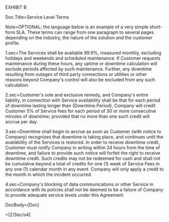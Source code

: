EXHIBIT B

Doc.Title=Service Level Terms

Note=OPTIONAL: the language below is an example of a very simple short-form SLA.  These terms can range from one paragraph to several pages depending on the industry, the nature of the solution and the customer profile.

1.sec=The Services shall be available 99.9%, measured monthly, excluding holidays and weekends and scheduled maintenance.  If Customer requests maintenance during these hours, any uptime or downtime calculation will exclude periods affected by such maintenance.  Further, any downtime resulting from outages of third party connections or utilities or other reasons beyond Company's control will also be excluded from any such calculation.

2.sec=Customer's sole and exclusive remedy, and Company's entire liability, in connection with Service availability shall be that for each period of downtime lasting longer than {Downtime.Period}, Company will credit Customer 5% of Service fees for each period of 30 or more consecutive minutes of downtime; provided that no more than one such credit will accrue per day.

3.sec=Downtime shall begin to accrue as soon as Customer (with notice to Company) recognizes that downtime is taking place, and continues until the availability of the Services is restored.  In order to receive downtime credit, Customer must notify Company in writing within 24 hours from the time of downtime, and failure to provide such notice will forfeit the right to receive downtime credit.  Such credits may not be redeemed for cash and shall not be cumulative beyond a total of credits for one (1) week of Service Fees in any one (1) calendar month in any event.  Company will only apply a credit to the month in which the incident occurred.

4.sec=Company's blocking of data communications or other Service in accordance with its policies shall not be deemed to be a failure of Company to provide adequate service levels under this Agreement.

DocBody={Doc}

=[Z/Sec/s4]